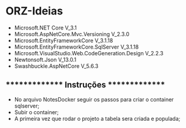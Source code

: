 # ORZ-Ideias #
* Microsoft.NET Core V_3.1
* Microsoft.AspNetCore.Mvc.Versioning V_2.3.0
* Microsoft.EntityFrameworkCore V_3.1.18
* Microsoft.EntityFrameworkCore.SqlServer V_3.1.18
* Microsoft.VisualStudio.Web.CodeGeneration.Design V_2.2.3
* Newtonsoft.Json V_13.0.1
* Swashbuckle.AspNetCore V_5.6.3
## ************* Instruções *************
* No arquivo NotesDocker seguir os passos para criar o container sqlserver;
* Subir o container;
* A primeira vez que rodar o projeto a tabela sera criada e populada;
